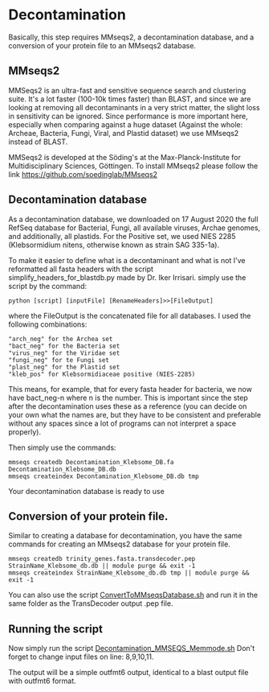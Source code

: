 # Decontamination
Basically, this step requires MMseqs2, a decontamination database, and a conversion of your protein file to an MMseqs2 database.

## MMseqs2
MMSeqs2 is an ultra-fast and sensitive sequence search and clustering suite. It's a lot faster (100-10k times faster) than BLAST, and since we are looking at removing all decontaminants in a very strict matter, the slight loss in sensitivity can be ignored. Since performance is more important here, especially when comparing against a huge dataset (Against the whole: Archeae, Bacteria, Fungi, Viral, and Plastid dataset) we use MMseqs2 instead of BLAST.

MMSeqs2 is developed at the Söding's at the Max-Planck-Institute for Multidisciplinary Sciences, Göttingen.
To install MMseqs2 please follow the link https://github.com/soedinglab/MMseqs2


## Decontamination database
As a decontamination database, we downloaded on 17 August 2020 the full RefSeq database for Bacterial, Fungi, all available viruses, Archae genomes, and additionally, all plastids. For the Positive set, we used NIES 2285 (Klebsormidium nitens, otherwise known as strain SAG 335-1a). 

To make it easier to define what is a decontaminant and what is not I've reformatted all fasta headers with the script simplify_headers_for_blastdb.py made by Dr. Iker Irrisari.
simply use the script by the command:

```
python [script] [inputFile] [RenameHeaders]>>[FileOutput]
```
where the FileOutput is the concatenated file for all databases.
I used the following combinations:
```
"arch_neg" for the Archea set
"bact_neg" for the Bacteria set
"virus_neg" for the Viridae set
"fungi_neg" for te Fungi set
"plast_neg" for the Plastid set
"kleb_pos" for Klebsormidiaceae positive (NIES-2285)
```
This means, for example, that for every fasta header for bacteria, we now have bact_neg-n where n is the number. This is important since the step after the decontamination uses these as a reference (you can decide on your own what the names are, but they have to be consistent and preferable without any spaces since a lot of programs can not interpret a space properly).

Then simply use the commands:
```
mmseqs createdb Decontamination_Klebsome_DB.fa Decontamination_Klebsome_DB.db
mmseqs createindex Decontamination_Klebsome_DB.db tmp
```
Your decontamination database is ready to use

## Conversion of your protein file.
Similar to creating a database for decontamination, you have the same commands for creating an MMseqs2 database for your protein file.
```
mmseqs createdb trinity_genes.fasta.transdecoder.pep StrainName_Klebsome_db.db || module purge && exit -1
mmseqs createindex StrainName_Klebsome_db.db tmp || module purge && exit -1
```
You can also use the script [ConvertToMMseqsDatabase.sh](Scripts/7_Decontamination/ConvertToMMseqsDatabase.sh) and run it in the same folder as the TransDecoder output .pep file.


## Running the script
Now simply run the script [Decontamination_MMSEQS_Memmode.sh](Scripts/7_Decontamination/Decontamination_MMSEQS_Memmode.sh)
Don't forget to change input files on line: 8,9,10,11.

The output will be a simple outfmt6 output, identical to a blast output file with outfmt6 format.
